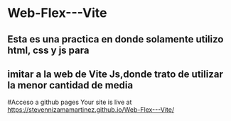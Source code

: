 # Web-Flex---Vite
## Esta es una practica en donde solamente utilizo html, css y js para 
## imitar a la web de Vite Js,donde trato de utilizar la menor cantidad de media

#Acceso a github pages
Your site is live at https://stevennizamamartinez.github.io/Web-Flex---Vite/
